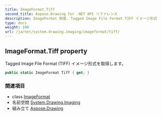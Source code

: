 ```yaml
---
title: ImageFormat.Tiff
second_title: Aspose.Drawing for .NET API リファレンス
description: ImageFormat 財産. Tagged Image File Format TIFF イメージ形式を取得します
type: docs
weight: 100
url: /ja/net/system.drawing.imaging/imageformat/tiff/
---
```

## ImageFormat.Tiff property

Tagged Image File Format (TIFF) イメージ形式を取得します。

```csharp
public static ImageFormat Tiff { get; }
```

### 関連項目

* class [ImageFormat](../)
* 名前空間 [System.Drawing.Imaging](../../imageformat/)
* 組み立て [Aspose.Drawing](../../../)


